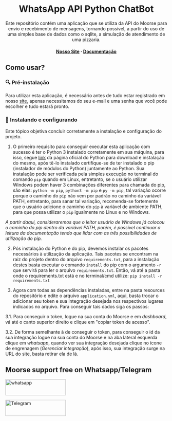 
<div>
<h1 align="center">WhatsApp API Python ChatBot</h1>
<p align="center">Este repositório contém uma aplicação que se utiliza da API do Moorse para envio e recebimento de mensagens, tornando possível, a partir do uso de uma simples base de dados como o sqlite, a simulação de atendimento de uma pizzaria.</p>
<h4 align="center">
	<strong>
		<a href="https://whatsapp.moorse.io/">Nosso Site</a>
		<span> · </span>
		<a href="https://moorse.readme.io/">Documentação</a>
	</strong>
</h4>

<h2>Como usar?</h2>

### :mag: Pré-instalação

Para utilizar esta aplicação, é necessário antes de tudo estar registrado em nosso <a href="https://app.moorse.io/">site</a>, apenas necessitamos do seu e-mail e uma senha que você pode escolher e tudo estará pronto.

### :rocket: Instalando e configurando
Este tópico objetiva concluir corretamente a instalação e configuração do projeto. 

1. O primeiro requisito para conseguir executar esta aplicação com sucesso é ter o Python 3 instalado corretamente em sua máquina, para isso, segue <a href="https://www.python.org/">link</a> da página oficial do Python para download e instalação do mesmo, após tê-lo instalado certifique-se de ter instalado o pip (instalador de módulos do Python) juntamente ao Python. Sua instalação pode ser verificada pela simples execução no terminal do comando `pip` quando em Linux, entretanto, se o usuário utilizar Windows podem haver 3 combinações diferentes para chamada do pip, são elas: `python -m pip`, `python3 -m pip` e `py -m pip`, tal variação ocorre porque o caminho do `pip` não vem por padrão no caminho da variável PATH, entretanto, para sanar tal variação, recomenda-se fortemente que o usuário adicione o caminho do `pip` à variável de ambiente PATH, para que possa utilizar o `pip` igualmente no Linux e no Windows.

_A partir daqui, consideraremos que o leitor usuário de Windows já colocou o caminho do pip dentro da variável PATH, porém, é possível continuar a leitura da documentação tendo que lidar com as três possibilidades de utilização do pip._

2.   Pós instalação do Python e do pip, devemos instalar os pacotes necessários à utilização da aplicação. Tais pacotes se encontram na raiz do projeto dentro do arquivo `requirements.txt`, para a instalação destes basta executar o comando `install` do pip com o argumento `-r` que servirá para ler o arquivo `requirements.txt`. Então, vá até a pasta onde o requirements.txt está e no terminal/cmd utilize: `pip install -r requirements.txt`

3. Agora com todas as dependências instaladas, entre na pasta resources do repositório e edite o arquivo `application.yml`, aqui, basta trocar o adicionar seu token e sua integração desejada nos respectivos lugares indicados no arquivo. Para conseguir tais dados siga os passos:

3.1. Para conseguir o token, logue na sua conta do Moorse e em *dashboard*, vá até o canto superior direito e clique em "copiar token de acesso".

3.2. De forma semelhante à de conseguir o token, para conseguir o id da sua integração logue na sua conta do Moorse e na aba lateral esquerda clique em *whatsapp*, quando ver sua integração desejada clique no ícone de engrenagem (*Gerenciar integração*),  após isso, sua integração surge na URL do site, basta retirar ela de lá.


## Moorse support free on Whatsapp/Telegram

<a target="_blank" href="https://web.whatsapp.com/send?phone=5511975923164&text=oi" target="_blank"><img title="whatsapp" height="50" width="187.5" src="https://whatsapp.moorse.io/assets/img/whatsapp.png"></a>

<a target="_blank" href="https://t.me/moorseio" target="_blank"><img title="Telegram" height="50" width="187.5" src="https://whatsapp.moorse.io/assets/img/telegram.png"></a>
